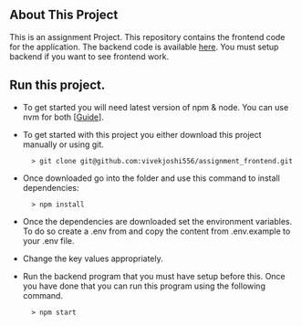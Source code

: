 ## About This Project

This is an assignment Project. This repository contains the frontend code for the application. The backend code is available [here](https://github.com/vivekjoshi556/assignment_backend.git). You must setup backend if you want to see frontend work.

## Run this project.
- To get started you will need latest version of npm & node. You can use nvm for both [[Guide](https://docs.npmjs.com/downloading-and-installing-node-js-and-npm)].
- To get started with this project you either download this project manually or using git.

        > git clone git@github.com:vivekjoshi556/assignment_frontend.git

- Once downloaded go into the folder and use this command to install dependencies:

        > npm install

- Once the dependencies are downloaded set the environment variables. To do so create a .env from and copy the content from .env.example to your .env file.
- Change the key values appropriately.
- Run the backend program that you must have setup before this. Once you have done that you can run this program using the following command.

        > npm start

